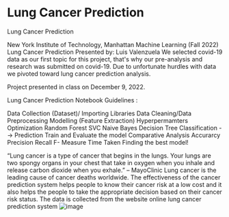 # Lung Cancer Prediction 
Lung Cancer Prediction 

New York Institute of Technology, Manhattan
Machine Learning (Fall 2022)
Lung Cancer Prediction
Presented by:
Luis Valenzuela
We selected covid-19 data as our first topic for this project, that's why our pre-analysis and research was submitted on covid-19. Due to unfortunate hurdles with data we pivoted toward lung cancer prediction analysis.

Project presented in class on December 9, 2022.

Lung Cancer Prediction Notebook Guidelines :

Data Collection (Dataset)/ Importing Libraries
Data Cleaning/Data Preprocessing
Modelling (Feature Extraction)
Hyperpermamters Optimization Random Forest SVC Naive Bayes Decision Tree
Classification --> Prediction
Train and Evaluate the model
Comparative Analysis
Accurarcy
Precision
Recall
F- Measure
Time Taken
Finding the best model!


“Lung cancer is a type of cancer that begins in the lungs. Your lungs are two spongy organs in your chest that take in oxygen when you inhale and release carbon dioxide when you exhale.” – MayoClinic
Lung cancer is the leading cause of cancer deaths worldwide.
The effectiveness of the cancer prediction system helps people to know their cancer risk at a low cost and it also helps the people to take the appropriate decision based on their cancer risk status.
 The data is collected from the website online lung cancer prediction system
![image](https://user-images.githubusercontent.com/87353033/229332886-61c0fd73-237b-49d6-91f8-96804536fc95.png)
